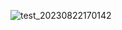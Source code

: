 ![test_20230822170142](https://github.com/liangzcn/OPEN-BLOG/assets/15683811/095b0e10-fd64-4eca-b152-440022ba24a4)
